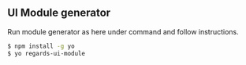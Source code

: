## UI Module generator

Run module generator as here under command and follow instructions.

```bash
$ npm install -g yo
$ yo regards-ui-module
```